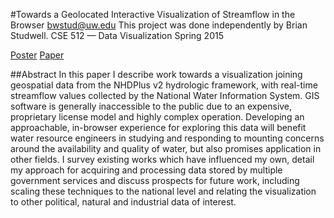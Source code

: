 #Towards a Geolocated Interactive Visualization of Streamflow in the Browser
bwstud@uw.edu
This project was done independently by Brian Studwell.
CSE 512 — Data Visualization Spring 2015


[Poster](final/poster-bwstud_v2.0.1.pdf)
[Paper](paper-bwstud.pdf)

##Abstract
In this paper I describe work towards a visualization joining geospatial data from the NHDPlus v2 hydrologic framework, with real-time streamflow values collected by the National Water Information System. GIS software is generally inaccessible to the public due to an expensive, proprietary license model and highly complex operation. Developing an approachable, in-browser experience for exploring this data will benefit water resource engineers in studying and responding to mounting concerns around the availability and quality of water, but also promises application in other fields. I survey existing works which have influenced my own, detail my approach for acquiring and processing data stored by multiple government services and discuss prospects for future work, including scaling these techniques to the national level and relating the visualization to other political, natural and industrial data of interest. 

